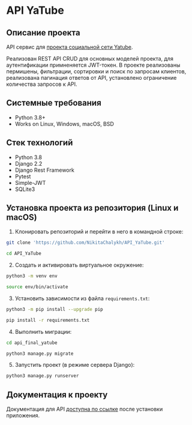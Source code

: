 API YaTube 
=====

Описание проекта
----------
API сервис для [проекта социальной сети Yatube](https://github.com/NikitaChalykh/YaTube). 

Реализован REST API CRUD для основных моделей проекта, для аутентификации примненяется JWT-токен. 
В проекте реализованы пермишены, фильтрации, сортировки и поиск по запросам клиентов, реализована пагинация ответов от API, установлено ограничение количества запросов к API. 

Системные требования
----------
* Python 3.8+
* Works on Linux, Windows, macOS, BSD

Стек технологий
----------
* Python 3.8
* Django 2.2 
* Django Rest Framework
* Pytest
* Simple-JWT
* SQLite3

Установка проекта из репозитория (Linux и macOS)
----------

1. Клонировать репозиторий и перейти в него в командной строке:
```bash
git clone 'https://github.com/NikitaChalykh/API_YaTube.git'

cd API_YaTube
```
2. Cоздать и активировать виртуальное окружение:
```bash
python3 -m venv env

source env/bin/activate
```
3. Установить зависимости из файла ```requirements.txt```:
```bash
python3 -m pip install --upgrade pip

pip install -r requirements.txt
```
4. Выполнить миграции:
```bash
cd api_final_yatube

python3 manage.py migrate
```
5. Запустить проект (в режиме сервера Django):
```bash
python3 manage.py runserver
```
Документация к проекту
----------
Документация для API [доступна по ссылке](http://localhost:8000/redoc/) после установки приложения.

